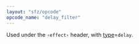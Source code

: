 ```yaml
---
layout: "sfz/opcode"
opcode_name: "delay_filter"
---
```

Used under the `‹effect›` header, with [type]=`delay`.


[type]: type#delay
